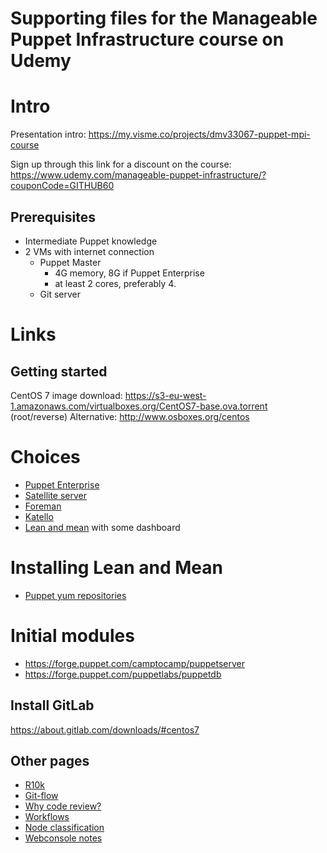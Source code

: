 # Supporting files for the Manageable Puppet Infrastructure course on Udemy

# Intro
Presentation intro: https://my.visme.co/projects/dmv33067-puppet-mpi-course

Sign up through this link for a discount on the course: https://www.udemy.com/manageable-puppet-infrastructure/?couponCode=GITHUB60

## Prerequisites
* Intermediate Puppet knowledge
* 2 VMs with internet connection
  * Puppet Master
    * 4G memory, 8G if Puppet Enterprise
    * at least 2 cores, preferably 4.
  * Git server

# Links
## Getting started
CentOS 7 image download: https://s3-eu-west-1.amazonaws.com/virtualboxes.org/CentOS7-base.ova.torrent (root/reverse)
Alternative: http://www.osboxes.org/centos

# Choices
* [Puppet Enterprise](https://puppet.com)
* [Satellite server](https://access.redhat.com/products/red-hat-satellite)
* [Foreman](http://theforeman.org)
* [Katello](http://www.katello.org/)
* [Lean and mean](https://docs.puppet.com/guides/puppetlabs_package_repositories.html#yum-based-systems) with some dashboard

# Installing Lean and Mean
* [Puppet yum repositories](https://docs.puppet.com/guides/puppetlabs_package_repositories.html#yum-based-systems)

# Initial modules
* https://forge.puppet.com/camptocamp/puppetserver
* https://forge.puppet.com/puppetlabs/puppetdb

## Install GitLab
https://about.gitlab.com/downloads/#centos7

## Other pages
* [R10k](R10k.md)
* [Git-flow](git-flow.md)
* [Why code review?](why-code-review.md)
* [Workflows](workflows.md)
* [Node classification](classification.md)
* [Webconsole notes](webconsole.md)
